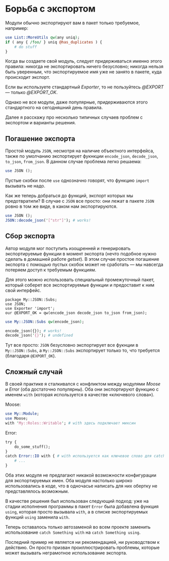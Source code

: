 Борьба с экспортом
==================

Модули обычно экспортируют вам в пакет только требуемое, например:

```perl
use List::MoreUtils qw(any uniq);
if ( any { /foo/ } uniq @has_duplicates ) {
    # do stuff
}
```

Когда вы создаете свой модуль, следует придерживаться именно этого правила: никогда не экспортировать ничего безусловно; никогда нельзя быть уверенным, что экспортируемое имя уже не занято в пакете, куда происходит экспорт.

Если вы используете стандартный <i>Exporter</i>, то не пользуйтесь <i>@EXPORT</i> — только <i>@EXPORT_OK</i>.

Однако не все модули, даже популярные, придерживаются этого стандартного на сегодняшний день правила.

Далее я расскажу про несколько типичных случаев проблем с экспортом и варианты решения.

Погашение экспорта
------------------

Простой модуль `JSON`, несмотря на наличие объектного интерфейса, также по умолчанию экспортирует фукнкции `encode_json`, `decode_json`, `to_json`, `from_json`. В данном случае проблема легко решаема:

```perl
use JSON ();
```

Пустые скобки после `use` однозначно говорят, что функцию `import` вызывать не надо.

Как же теперь добраться до функций, экспорт которых мы предотвратили? В случае с `JSON` все просто: они лежат в пакете `JSON` ровно в том же виде, в каком нам экспортируются.

```perl
use JSON ();
JSON::decode_json('["str"]'); # works!
```

Сбор экспорта
-------------

Автор модуля мог поступить изощренней и генерировать экспортируемые функции в момент экспорта (нечто подобное нужно сделать в домашней работе _getset_). В этом случае простое погашение экспорта с помощью пустых скобок может не сработать — мы навсегда потеряем доступ к требуемым функциям.

Для этого можно использовать специальный промежуточный пакет, который соберет все экспортируемые функции и предоставит к ним свой интерфейс.

```
package My::JSON::Subs;
use JSON;
use Exporter 'import';
our @EXPORT_OK = qw(encode_json decode_json to_json from_json);
```

```perl
use My::JSON::Subs qw(encode_json);

encode_json({}); # works!
decode_json('{}'); # undefined
```

Тут все просто: `JSON` безусловно экспортирует все фукнции в `My::JSON::Subs`, а `My::JSON::Subs` экспортирует только то, что требуется (благодаря `@EXPORT_OK`).

Сложный случай
--------------

В своей практике я сталкивался с конфликтом между модулями <i>Moose</i> и <i>Error</i> (оба достаточно популярны). Оба они экспортируют функцию с именем `with` (которая используется в качестве «ключевого слова»).

Moose:

```perl
use My::Module;
use Moose;
with 'My::Roles::Writable'; # with здесь подключает миксин
```

Error:

```perl
try {
    do_some_stuff();
}
catch Error::IO with { # with используется как ключевое слово для catch-блока
    # ...
}
```

Оба этих модуля не предлагают никакой возможности конфигурации для экспортируемых имен. Оба модуля настолько широко использовались в коде, что в одночасье написать для них обертку не представлялось возможным.

В качестве решения был использован следующий подход: уже на стадии исполнения программы в пакет `Error` была добавлена функция `using`, которая просто вызывала `with`, а в списке экспортируемых функций `using` заменила `with`.

Теперь оставалось только автозаменой во всем проекте заменить использование `catch Something with` на `catch Something using`.

Последний пример не является ни рекомендацией, ни руководством к действию. Он просто призван проиллюстрировать проблемы, которые может вызывать неграмотное использование экспорта.
